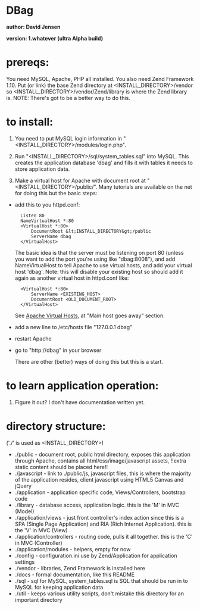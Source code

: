 DBag
===

**author: David Jensen**

**version: 1.whatever (ultra Alpha build)**

prereqs:
===

You need MySQL, Apache, PHP all installed.
You also need Zend Framework 1.10.  Put (or link) the base Zend directory at &lt;INSTALL_DIRECTORY&gt;/vendor so &lt;INSTALL_DIRECTORY&gt;/vendor/Zend/library is where the Zend library is. NOTE: There's got to be a better way to do this.

to install:
===

1. You need to put MySQL login information in "&lt;INSTALL_DIRECTORY&gt;/modules/login.php".

2. Run "&lt;INSTALL_DIRECTORY&gt;/sql/system_tables.sql" into MySQL.  This creates the application database 'dbag' and fills it with tables it needs to store application data.

3. Make a virtual host for Apache with document root at "&lt;INSTALL_DIRECTORY&gt;/public/".  Many tutorials are available on the net for doing this but the basic steps:

- add this to you httpd.conf:

        Listen 80
        NameVirtualHost *:80
        <VirtualHost *:80>
            DocumentRoot &lt;INSTALL_DIRECTORY&gt;/public
            ServerName dbag
        </VirtualHost>

    The basic idea is that the server must be listening on port 80 (unless you want to add the port you're using like "dbag:8008"), and add NameVirtualHost to tell Apache to use virtual hosts, and add your virtual host 'dbag'.  Note: this will disable your existing host so should add it again as another virtual host in httpd.conf like:

        <VirtualHost *:80>
            ServerName <EXISTING_HOST>
            DocumentRoot <OLD_DOCUMENT_ROOT>
        </VirtualHost>

    See [Apache Virtual Hosts](http://httpd.apache.org/docs/2.2/vhosts/name-based.html#using), at "Main host goes away" section.

- add a new line to /etc/hosts file "127.0.0.1   dbag"
- restart Apache
- go to "http://dbag" in your browser

    There are other (better) ways of doing this but this is a start.

to learn application operation:
==

1. Figure it out?  I don't have documentation written yet.


directory structure:
==

('./' is used as &lt;INSTALL_DIRECTORY&gt;)

* ./public - document root, public html directory, exposes this application through Apache, contains all html/css/image/javascript assets, !!extra static content should be placed here!!
* ./javascript - link to ./public/js, javascript files, this is where the majority of the application resides, client javascript using HTML5 Canvas and jQuery
* ./application - application specific code, Views/Controllers, bootstrap code
* ./library - database access, application logic.  this is the 'M' in MVC (Model)
* ./application/views - just front controller's index action since this is a SPA (Single Page Application) and RIA (Rich Internet Application). this is the 'V' in MVC (View)
* ./application/controllers - routing code, pulls it all together. this is the 'C' in MVC (Controller)
* ./application/modules - helpers, empty for now
* ./config - configuration.ini use by Zend/Application for application settings
* ./vendor - libraries, Zend Framework is installed here
* ./docs - formal documentation, like this README
* ./sql - sql for MySQL, system_tables.sql is SQL that should be run in to MySQL for keeping application data
* ./util - keeps various utility scripts, don't mistake this directory for an important directory
